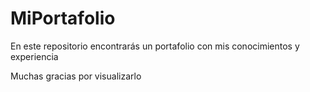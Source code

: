 # MiPortafolio
En este repositorio encontrarás un portafolio con mis conocimientos y experiencia 

Muchas gracias por visualizarlo
